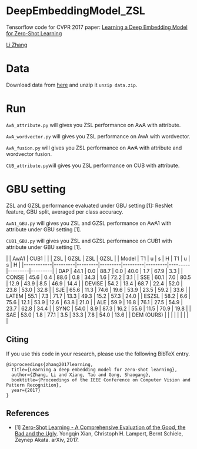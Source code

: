 # DeepEmbeddingModel_ZSL
Tensorflow code for CVPR 2017 paper: [Learning a Deep Embedding Model for Zero-Shot Learning](http://openaccess.thecvf.com/content_cvpr_2017/papers/Zhang_Learning_a_Deep_CVPR_2017_paper.pdf)

[Li Zhang](http://www.robots.ox.ac.uk/~lz/)


# Data
Download data from [here](http://www.robots.ox.ac.uk/~lz/DEM_cvpr2017/data.zip) and unzip it `unzip data.zip`.

# Run
`AwA_attribute.py` will gives you ZSL performance on AwA with attribute.

`AwA_wordvector.py` will gives you ZSL performance on AwA with wordvector.

`AwA_fusion.py` will gives you ZSL performance on AwA with attribute and wordvector fusion.

`CUB_attribute.py`will gives you ZSL performance on CUB with attribute.

# GBU setting

ZSL and GZSL performance evaluated under GBU setting [1]: ResNet feature, GBU split, averaged per class accuracy.

`AwA1_GBU.py` will gives you ZSL and GZSL performance on AwA1 with attribute under GBU setting [1].

`CUB1_GBU.py` will gives you ZSL and GZSL performance on CUB1 with attribute under GBU setting [1].

|            |                 AwA1                  |                  CUB1                 |
|            |   ZSL   |           GZSL              |   ZSL   |           GZSL              |
| Model      |   T1    |    u    |    s    |    H    |   T1    |    u    |    s    |    H    |
|------------|---------|---------|---------|---------|---------|---------|---------|---------|
| DAP        |   44.1  |   0.0   |   88.7  |   0.0   |   40.0  |   1.7   |   67.9  |   3.3   |
| CONSE      |   45.6  |   0.4   |   88.6  |   0.8   |   34.3  |   1.6   |   72.2  |   3.1   |
| SSE        |   60.1  |   7.0   |   80.5  |   12.9  |   43.9  |   8.5   |   46.9  |   14.4  |
| DEVISE     |   54.2  |   13.4  |   68.7  |   22.4  |   52.0  |   23.8  |   53.0  |   32.8  |
| SJE        |   65.6  |   11.3  |   74.6  |   19.6  |   53.9  |   23.5  |   59.2  |   33.6  |
| LATEM      |   55.1  |   7.3   |   71.7  |   13.3  |   49.3  |   15.2  |   57.3  |   24.0  |
| ESZSL      |   58.2  |   6.6   |   75.6  |   12.1  |   53.9  |   12.6  |   63.8  |   21.0  |
| ALE        |   59.9  |   16.8  |   76.1  |   27.5  |   54.9  |   23.7  |   62.8  |   34.4  |
| SYNC       |   54.0  |   8.9   |   87.3  |   16.2  |   55.6  |   11.5  |   70.9  |   19.8  |
| SAE        |   53.0  |   1.8   |   77.1  |   3.5   |   33.3  |   7.8   |   54.0  |   13.6  |
| DEM (OURS) |         |         |         |         |         |         |         |         |


## Citing

If you use this code in your research, please use the following BibTeX entry.

```
@inproceedings{zhang2017learning,
  title={Learning a deep embedding model for zero-shot learning},
  author={Zhang, Li and Xiang, Tao and Gong, Shaogang},
  booktitle={Proceedings of the IEEE Conference on Computer Vision and Pattern Recognition},
  year={2017}
}
```

## References

- [1] [Zero-Shot Learning - A Comprehensive Evaluation of the Good, the Bad and the Ugly](https://arxiv.org/abs/1707.00600).
  Yongqin Xian, Christoph H. Lampert, Bernt Schiele, Zeynep Akata.
  arXiv, 2017.

